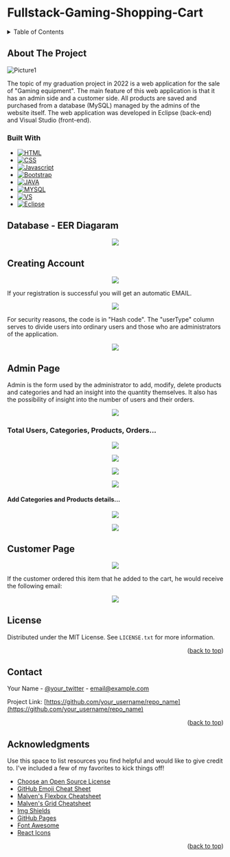 # Fullstack-Gaming-Shopping-Cart

<!-- TABLE OF CONTENTS -->
<details>
  <summary>Table of Contents</summary>
  <ol>
    <li>
      <a href="#about-the-project">About The Project</a>
      <ul>
        <li><a href="#built-with">Built With</a></li>
      </ul>
    </li>
    <li>
      <a href="#getting-started">Getting Started</a>
      <ul>
        <li><a href="#prerequisites">Prerequisites</a></li>
        <li><a href="#installation">Installation</a></li>
      </ul>
    </li>
    <li><a href="#usage">Usage</a></li>
    <li><a href="#roadmap">Roadmap</a></li>
    <li><a href="#contributing">Contributing</a></li>
    <li><a href="#license">License</a></li>
    <li><a href="#contact">Contact</a></li>
    <li><a href="#acknowledgments">Acknowledgments</a></li>
  </ol>
</details>



<!-- ABOUT THE PROJECT -->
## About The Project

![Picture1](https://github.com/eloom13/FullStack-Gaming-Shopping-Cart/blob/main/readme_images/1..png)

The topic of my graduation project in 2022 is a web application for the sale of "Gaming equipment". The main feature of this web application is that it has an admin side and a customer side. All products are saved and purchased from a database (MySQL) managed by the admins of the website itself. The web application was developed in Eclipse (back-end) and Visual Studio (front-end).



### Built With

* [![HTML][HTML.com]][HTML-url]
* [![CSS][CSS.com]][CSS-url]
* [![Javascript][Javascript.com]][Javascript-url]
* [![Bootstrap][Bootstrap.com]][Bootstrap-url]
* [![JAVA][JAVA.com]][JAVA-url]
* [![MYSQL][MYSQL.com]][MYSQL-url]
* [![VS][VS.com]][VS-url]
* [![Eclipse][Eclipse.com]][Eclipse-url]




<!-- GETTING STARTED -->
## Database - EER Diagaram

<p align="center">
  <img  src="https://github.com/eloom13/FullStack-Gaming-Shopping-Cart/blob/main/readme_images/2.png">
</p>



## Creating Account
<p align="center">
  <img src="https://github.com/eloom13/FullStack-Gaming-Shopping-Cart/blob/main/readme_images/3.png">
</p>

<p text-align="center"> If your registration is successful you will get an automatic EMAIL. </p>

<p align="center">
  <img src="https://github.com/eloom13/FullStack-Gaming-Shopping-Cart/blob/main/readme_images/4..png">
</p>

For security reasons, the code is in "Hash code". 
The "userType" column serves to divide users into ordinary users and those who are administrators of the application.

<p align="center">
  <img src="https://github.com/eloom13/FullStack-Gaming-Shopping-Cart/blob/main/readme_images/5.png">
</p>



<!-- ADMIN EXAMPLES -->
## Admin Page
Admin is the form used by the administrator to add, modify, delete products and categories and had an insight into the quantity themselves. 
It also has the possibility of insight into the number of users and their orders.
<p align="center">
  <img src="https://github.com/eloom13/FullStack-Gaming-Shopping-Cart/blob/main/readme_images/6.png">

### Total Users, Categories, Products, Orders...
</p>
<p align="center">
  <img src="https://github.com/eloom13/FullStack-Gaming-Shopping-Cart/blob/main/readme_images/7.png">
</p>
<p align="center">
  <img src="https://github.com/eloom13/FullStack-Gaming-Shopping-Cart/blob/main/readme_images/8.png">
</p>
<p align="center">
  <img src="https://github.com/eloom13/FullStack-Gaming-Shopping-Cart/blob/main/readme_images/9.png">
</p>
<p align="center">
  <img src="https://github.com/eloom13/FullStack-Gaming-Shopping-Cart/blob/main/readme_images/10.png">
</p>

#### Add Categories and Products details...
</p>
<p align="center">
  <img src="https://github.com/eloom13/FullStack-Gaming-Shopping-Cart/blob/main/readme_images/11.png">
</p>
<p align="center">
  <img src="https://github.com/eloom13/FullStack-Gaming-Shopping-Cart/blob/main/readme_images/12.png">
</p>

<!-- ROADMAP -->
## Customer Page
<p align="center">
  <img src="https://github.com/eloom13/FullStack-Gaming-Shopping-Cart/blob/main/readme_images/13.png">
</p>

If the customer ordered this item that he added to the cart, he would receive the following email:

<p align="center">
  <img src="https://github.com/eloom13/FullStack-Gaming-Shopping-Cart/blob/main/readme_images/14.png">
</p>





<!-- LICENSE -->
## License

Distributed under the MIT License. See `LICENSE.txt` for more information.

<p align="right">(<a href="#readme-top">back to top</a>)</p>



<!-- CONTACT -->
## Contact

Your Name - [@your_twitter](https://twitter.com/your_username) - email@example.com

Project Link: [https://github.com/your_username/repo_name](https://github.com/your_username/repo_name)

<p align="right">(<a href="#readme-top">back to top</a>)</p>



<!-- ACKNOWLEDGMENTS -->
## Acknowledgments

Use this space to list resources you find helpful and would like to give credit to. I've included a few of my favorites to kick things off!

* [Choose an Open Source License](https://choosealicense.com)
* [GitHub Emoji Cheat Sheet](https://www.webpagefx.com/tools/emoji-cheat-sheet)
* [Malven's Flexbox Cheatsheet](https://flexbox.malven.co/)
* [Malven's Grid Cheatsheet](https://grid.malven.co/)
* [Img Shields](https://shields.io)
* [GitHub Pages](https://pages.github.com)
* [Font Awesome](https://fontawesome.com)
* [React Icons](https://react-icons.github.io/react-icons/search)

<p align="right">(<a href="#readme-top">back to top</a>)</p>



<!-- MARKDOWN LINKS & IMAGES -->
<!-- https://www.markdownguide.org/basic-syntax/#reference-style-links -->
[contributors-shield]: https://img.shields.io/github/contributors/othneildrew/Best-README-Template.svg?style=for-the-badge
[contributors-url]: https://github.com/othneildrew/Best-README-Template/graphs/contributors
[forks-shield]: https://img.shields.io/github/forks/othneildrew/Best-README-Template.svg?style=for-the-badge
[forks-url]: https://github.com/othneildrew/Best-README-Template/network/members
[stars-shield]: https://img.shields.io/github/stars/othneildrew/Best-README-Template.svg?style=for-the-badge
[stars-url]: https://github.com/othneildrew/Best-README-Template/stargazers
[issues-shield]: https://img.shields.io/github/issues/othneildrew/Best-README-Template.svg?style=for-the-badge
[issues-url]: https://github.com/othneildrew/Best-README-Template/issues
[license-shield]: https://img.shields.io/github/license/othneildrew/Best-README-Template.svg?style=for-the-badge
[license-url]: https://github.com/othneildrew/Best-README-Template/blob/master/LICENSE.txt
[linkedin-shield]: https://img.shields.io/badge/-LinkedIn-black.svg?style=for-the-badge&logo=linkedin&colorB=555
[linkedin-url]: https://linkedin.com/in/othneildrew
[product-screenshot]: images/screenshot.png
[HTML.com]: https://img.shields.io/badge/HTML5-E34F26?style=for-the-badge&logo=html5&logoColor=white
[HTML-url]: https://html.com/
[CSS.com]: https://img.shields.io/badge/CSS-239120?&style=for-the-badge&logo=css3&logoColor=white
[CSS-url]: [https://html.com/](https://www.w3.org/Style/CSS/Overview.en.html)
[Javascript.com]: https://img.shields.io/badge/JavaScript-323330?style=for-the-badge&logo=javascript&logoColor=F7DF1E
[Javascript-url]: https://www.javascript.com/
[Bootstrap.com]: https://img.shields.io/badge/Bootstrap-563D7C?style=for-the-badge&logo=bootstrap&logoColor=white
[Bootstrap-url]: https://getbootstrap.com
[JAVA.com]: https://img.shields.io/badge/Java-ED8B00?style=for-the-badge&logo=openjdk&logoColor=white
[JAVA-url]: https://www.java.com/en/
[MYSQL.com]: https://img.shields.io/badge/MySQL-005C84?style=for-the-badge&logo=mysql&logoColor=white
[MYSQL-url]: https://www.mysql.com/
[VS.com]: https://img.shields.io/badge/Visual_Studio_Code-0078D4?style=for-the-badge&logo=visual%20studio%20code&logoColor=white
[VS-url]: https://code.visualstudio.com/
[Eclipse.com]: https://img.shields.io/badge/Eclipse-2C2255?style=for-the-badge&logo=eclipse&logoColor=white
[Eclipse-url]: [https://code.visualstudio.com/](https://www.eclipse.org/)https://www.eclipse.org/

